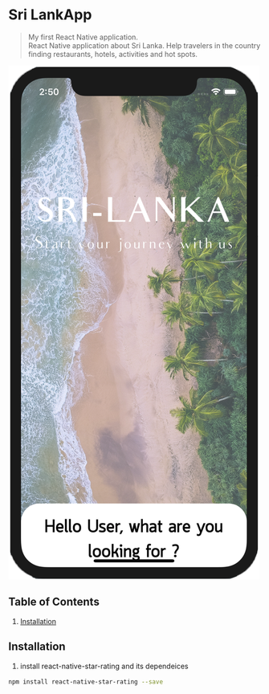 # Sri LankApp
> My first React Native application.
> <br> React Native application about Sri Lanka. Help travelers in the country finding restaurants, hotels, activities and hot spots.

<img id="screenshot" src="/Components/Images/Screenshot1.png">

## Table of Contents

1. [Installation](#installation)

## Installation

1. install react-native-star-rating and its dependeices
```sh
npm install react-native-star-rating --save
```
